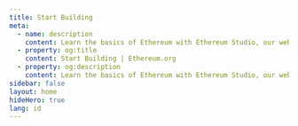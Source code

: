 ```yaml
---
title: Start Building
meta:
  - name: description
    content: Learn the basics of Ethereum with Ethereum Studio, our web-based IDE for building and testing smart contracts.
  - property: og:title
    content: Start Building | Ethereum.org
  - property: og:description
    content: Learn the basics of Ethereum with Ethereum Studio, our web-based IDE for building and testing smart contracts.
sidebar: false
layout: home
hideHero: true
lang: id
---
```


<BuildPage />
